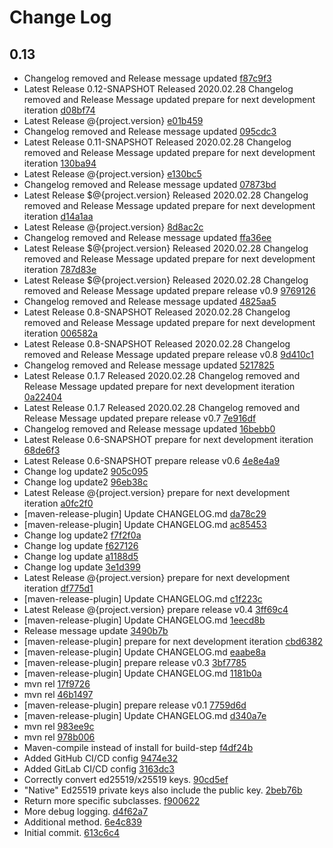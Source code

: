 # Change Log

## 0.13
* Changelog removed and Release message updated [f87c9f3](f87c9f302fc702f24f2c14369f678e702a80fa86)
* Latest Release 0.12-SNAPSHOT Released 2020.02.28 Changelog removed and Release Message updated prepare for next development iteration [d08bf74](d08bf749872bbc63cf60b7039268ac84ccfd13c7)
* Latest Release @{project.version} [e01b459](e01b459b40acb2b3536ae43cee9e24d52d4560e3)
* Changelog removed and Release message updated [095cdc3](095cdc3088d32fbb2b8a44f17da8f1c60be51e1c)
* Latest Release 0.11-SNAPSHOT Released 2020.02.28 Changelog removed and Release Message updated prepare for next development iteration [130ba94](130ba94cdeda921f1438462cdca2bc7c5aac9a17)
* Latest Release @{project.version} [e130bc5](e130bc57296a759fd080ac4eaf071a537307ce44)
* Changelog removed and Release message updated [07873bd](07873bd460e7d29215370cc1b6eae141343368b2)
* Latest Release $@{project.version} Released 2020.02.28 Changelog removed and Release Message updated prepare for next development iteration [d14a1aa](d14a1aacf1b6a105ef577f201bc2058fb618f994)
* Latest Release @{project.version} [8d8ac2c](8d8ac2c726d34baf7fafa3f43c262db491b63b21)
* Changelog removed and Release message updated [ffa36ee](ffa36eef56285983c760197d894db8f95dbf5f1d)
* Latest Release $@{project.version} Released 2020.02.28 Changelog removed and Release Message updated prepare for next development iteration [787d83e](787d83e23898ae9bc146bf8a9d52d2e3b253dd7e)
* Latest Release $@{project.version} Released 2020.02.28 Changelog removed and Release Message updated prepare release v0.9 [9769126](9769126ef2b47980d2f7a2b91d0e307186df86a5)
* Changelog removed and Release message updated [4825aa5](4825aa502717f31d520ba1f87f9b6b7df372f2ea)
* Latest Release 0.8-SNAPSHOT Released 2020.02.28 Changelog removed and Release Message updated prepare for next development iteration [006582a](006582a26b607124217d94f1c28cdfd547c1e38c)
* Latest Release 0.8-SNAPSHOT Released 2020.02.28 Changelog removed and Release Message updated prepare release v0.8 [9d410c1](9d410c184be3021aacc7705db908b38448fd0ac7)
* Changelog removed and Release message updated [5217825](5217825025076df53a9832b5ce0432e57e83e890)
* Latest Release 0.1.7 Released 2020.02.28 Changelog removed and Release Message updated prepare for next development iteration [0a22404](0a22404234d8f6ddf483bced98bc30a8711a09a9)
* Latest Release 0.1.7 Released 2020.02.28 Changelog removed and Release Message updated prepare release v0.7 [7e916df](7e916df43c1d04abd1641d486f3c9a0ccae4d6b3)
* Changelog removed and Release message updated [16bebb0](16bebb00c19eee6aba47c723df7f50948353ccec)
* Latest Release 0.6-SNAPSHOT prepare for next development iteration [68de6f3](68de6f3406c09b4d9ffeddd8b08e4ea9d2380deb)
* Latest Release 0.6-SNAPSHOT prepare release v0.6 [4e8e4a9](4e8e4a9da4179b67825d32fdb48947bd17d97341)
* Change log update2 [905c095](905c0951b30857df89babb59df05a3ed837e4c53)
* Change log update2 [96eb38c](96eb38cd10223657bffb816b6c4ecf3e9ea1961a)
* Latest Release @{project.version} prepare for next development iteration [a0fc2f0](a0fc2f043585f7ab3529708d66e9ce4b358d9792)
* [maven-release-plugin] Update CHANGELOG.md [da78c29](da78c2999390ebdda05c6136a728d44315c6aa76)
* [maven-release-plugin] Update CHANGELOG.md [ac85453](ac8545356039fbe6cc4ee5d1a605e0b246e864dd)
* Change log update2 [f7f2f0a](f7f2f0ab700a8fc616b4683b4a521029b4c6b95d)
* Change log update [f627126](f6271264ec5afbef8f4f88c9bad84e5b2790be47)
* Change log update [a1188d5](a1188d5c84fd86e4a56e9fcec8b896d4b14caefd)
* Change log update [3e1d399](3e1d3990a15456adb6d135bf7d00ae9f79f84456)
* Latest Release @{project.version} prepare for next development iteration [df775d1](df775d11d5efdfcb30923daf2cb69594755fb508)
* [maven-release-plugin] Update CHANGELOG.md [c1f223c](c1f223c39aff8d6af9c9f118bdd5b4fae7ac4484)
* Latest Release @{project.version} prepare release v0.4 [3ff69c4](3ff69c442e105d4685b953d69faecf0e46e489f2)
* [maven-release-plugin] Update CHANGELOG.md [1eecd8b](1eecd8b363961efc9e38fb9faaeba806b5570657)
* Release message update [3490b7b](3490b7b5923c093ac306ad6eaa7491bce649c5f2)
* [maven-release-plugin] prepare for next development iteration [cbd6382](cbd63826b4c660ef12b910fa46f4e1fe39b24d53)
* [maven-release-plugin] Update CHANGELOG.md [eaabe8a](eaabe8abb4eacca423a1b38741cd5edb1c3fe4ee)
* [maven-release-plugin] prepare release v0.3 [3bf7785](3bf77853129569eb31529c831c17d5c81b44edae)
* [maven-release-plugin] Update CHANGELOG.md [1181b0a](1181b0a5dfc43429ccca1bb34bd9267c768a88e8)
* mvn rel [17f9726](17f972641a18592128f95401fde33dd014993f89)
* mvn rel [46b1497](46b1497217ac122fd05ce8ba76b9dc1218d98eae)
* [maven-release-plugin] prepare release v0.1 [7759d6d](7759d6d33049e0226d8448682487b6c20d821717)
* [maven-release-plugin] Update CHANGELOG.md [d340a7e](d340a7eaec67593c21288fc660eb9e930f349a56)
* mvn rel [983ee9c](983ee9c26e9f8a76580da3fe817830583baf943d)
* mvn rel [978b006](978b0064bc8dd192d875dbee4990c2d008d2c4db)
* Maven-compile instead of install for build-step [f4df24b](f4df24b533fb7f09b72ced40f377f0bd5390f20f)
* Added GitHub CI/CD config [9474e32](9474e3299e9529121b429319675c1604389bd2c3)
* Added GitLab CI/CD config [3163dc3](3163dc362225f2b260acc3705290058e15409985)
* Correctly convert ed25519/x25519 keys. [90cd5ef](90cd5efc3c0458733838fafb04955f0d1b58b7a2)
* &quot;Native&quot; Ed25519 private keys also include the public key. [2beb76b](2beb76bc61e00edd8fffdeb63cda68ae8f284c61)
* Return more specific subclasses. [f900622](f900622abbe6325df5bdb58c799beb811b6e6688)
* More debug logging. [d4f62a7](d4f62a7aee4634e33a8a48ecee756fbb1992181d)
* Additional method. [6e4c839](6e4c839026a5a07260430188ff3dbfb4b30d22a1)
* Initial commit. [613c6c4](613c6c4153ca4db551b656402b096d7e9de467ab)


